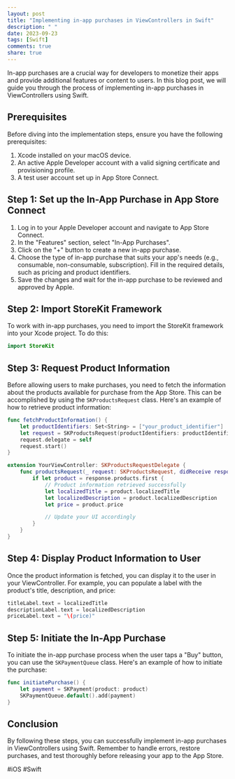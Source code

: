 ```yaml
---
layout: post
title: "Implementing in-app purchases in ViewControllers in Swift"
description: " "
date: 2023-09-23
tags: [Swift]
comments: true
share: true
---
```


In-app purchases are a crucial way for developers to monetize their apps and provide additional features or content to users. In this blog post, we will guide you through the process of implementing in-app purchases in ViewControllers using Swift.

## Prerequisites
Before diving into the implementation steps, ensure you have the following prerequisites:

1. Xcode installed on your macOS device.
2. An active Apple Developer account with a valid signing certificate and provisioning profile.
3. A test user account set up in App Store Connect.

## Step 1: Set up the In-App Purchase in App Store Connect
1. Log in to your Apple Developer account and navigate to App Store Connect.
2. In the "Features" section, select "In-App Purchases".
3. Click on the "+" button to create a new in-app purchase.
4. Choose the type of in-app purchase that suits your app's needs (e.g., consumable, non-consumable, subscription). Fill in the required details, such as pricing and product identifiers.
5. Save the changes and wait for the in-app purchase to be reviewed and approved by Apple.

## Step 2: Import StoreKit Framework
To work with in-app purchases, you need to import the StoreKit framework into your Xcode project. To do this:

```swift
import StoreKit
```

## Step 3: Request Product Information
Before allowing users to make purchases, you need to fetch the information about the products available for purchase from the App Store. This can be accomplished by using the `SKProductsRequest` class. Here's an example of how to retrieve product information:

```swift
func fetchProductInformation() {
    let productIdentifiers: Set<String> = ["your_product_identifier"]
    let request = SKProductsRequest(productIdentifiers: productIdentifiers)
    request.delegate = self
    request.start()
}

extension YourViewController: SKProductsRequestDelegate {
    func productsRequest(_ request: SKProductsRequest, didReceive response: SKProductsResponse) {
        if let product = response.products.first {
            // Product information retrieved successfully
            let localizedTitle = product.localizedTitle
            let localizedDescription = product.localizedDescription
            let price = product.price

            // Update your UI accordingly
        }
    }
}
```

## Step 4: Display Product Information to User
Once the product information is fetched, you can display it to the user in your ViewController. For example, you can populate a label with the product's title, description, and price:

```swift
titleLabel.text = localizedTitle
descriptionLabel.text = localizedDescription
priceLabel.text = "\(price)"
```

## Step 5: Initiate the In-App Purchase
To initiate the in-app purchase process when the user taps a "Buy" button, you can use the `SKPaymentQueue` class. Here's an example of how to initiate the purchase:

```swift
func initiatePurchase() {
    let payment = SKPayment(product: product)
    SKPaymentQueue.default().add(payment)
}
```

## Conclusion

By following these steps, you can successfully implement in-app purchases in ViewControllers using Swift. Remember to handle errors, restore purchases, and test thoroughly before releasing your app to the App Store.

#iOS #Swift